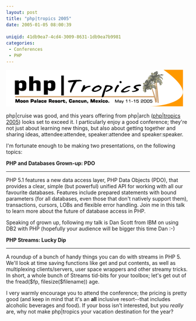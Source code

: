 ```yaml
---
layout: post
title: "php|tropics 2005"
date: 2005-01-05 08:00:39

uniqid: 41db9ea7-4cd4-3009-8631-1db9ea7b9981
categories: 
 - Conferences
 - PHP
---
```

<p><img src="/images/tropics_logo.gif" alt="php|tropics"/>   </p>
<p>php|cruise was good, and this years offering from php|arch (<a href="http://phparch.com/tropics/">php|tropics 2005</a>) looks set to exceed it.  I particularly enjoy a good conference; they're not just about learning new things, but also about getting together and sharing ideas, attendee:attendee, speaker:attendee and speaker:speaker.   </p>
<p>I'm fortunate enough to be making two presentations, on the following topics:   </p>
<p><b>PHP and Databases Grown-up: PDO</b> <hr/>
PHP 5.1 features a new data access layer, PHP Data Objects (PDO), that provides a clear, simple (but powerful) unified API for working with all our favourite databases.  Features include prepared statements with bound parameters (for all databases, even those that don't natively support them), transactions, cursors, LOBs and flexible error handling. Join me in this talk to learn more about the future of database access in PHP.   </p>
<p>Speaking of grown up, following my talk is Dan Scott from IBM on using DB2 with PHP (hopefully your audience will be bigger this time Dan :-)   </p>
<p><b>PHP Streams: Lucky Dip</b> <hr/>
A roundup of a bunch of handy things you can do with streams in PHP 5. We'll look at time saving functions like get and put contents, as well as multiplexing clients/servers, user space wrappers and other streamy tricks.  In short, a whole bunch of Streams tid-bits for your toolbox; let's get out of the fread($fp, filesize($filename)) age.   </p>
<p>I very warmly encourage you to attend the conference; the pricing is pretty good (and keep in mind that it's an <b>all</b> inclusive resort--that includes alcoholic beverages and food).  If your boss isn't interested, but you <i>really</i> are, why not make php|tropics your vacation destination for the year?  </p>
